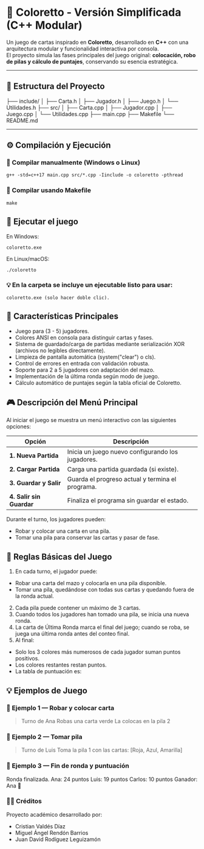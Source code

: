 # 🎨 Coloretto - Versión Simplificada (C++ Modular)

Un juego de cartas inspirado en **Coloretto**, desarrollado en **C++** con una arquitectura modular y funcionalidad interactiva por consola.  
El proyecto simula las fases principales del juego original: **colocación, robo de pilas y cálculo de puntajes**, conservando su esencia estratégica.

---

## 🧱 Estructura del Proyecto

├── include/
│ ├── Carta.h
│ ├── Jugador.h
│ ├── Juego.h
│ └── Utilidades.h
├── src/
│ ├── Carta.cpp
│ ├── Jugador.cpp
│ ├── Juego.cpp
│ └── Utilidades.cpp
├── main.cpp
├── Makefile
└── README.md

---

## ⚙️ Compilación y Ejecución

### 🔹 Compilar manualmente (Windows o Linux)

    g++ -std=c++17 main.cpp src/*.cpp -Iinclude -o coloretto -pthread

### 🔹 Compilar usando Makefile

    make

## 🔹 Ejecutar el juego

En Windows:

    coloretto.exe

En Linux/macOS:

    ./coloretto


### 💡 En la carpeta se incluye un ejecutable listo para usar:
    coloretto.exe (solo hacer doble clic).

## 🧩 Características Principales

- Juego para (3 - 5) jugadores. 
- Colores ANSI en consola para distinguir cartas y fases.
- Sistema de guardado/carga de partidas mediante serialización XOR (archivos no legibles directamente).
- Limpieza de pantalla automática (system("clear") o cls).
- Control de errores en entrada con validación robusta.
- Soporte para 2 a 5 jugadores con adaptación del mazo.
- Implementación de la última ronda según modo de juego.
- Cálculo automático de puntajes según la tabla oficial de Coloretto.

## 🎮 Descripción del Menú Principal

Al iniciar el juego se muestra un menú interactivo con las siguientes opciones:

| Opción                   | Descripción                                       |
| ------------------------ | ------------------------------------------------- |
| **1. Nueva Partida**     | Inicia un juego nuevo configurando los jugadores. |
| **2. Cargar Partida**    | Carga una partida guardada (si existe).           |
| **3. Guardar y Salir**   | Guarda el progreso actual y termina el programa.  |
| **4. Salir sin Guardar** | Finaliza el programa sin guardar el estado.       |

Durante el turno, los jugadores pueden:

- Robar y colocar una carta en una pila.
- Tomar una pila para conservar las cartas y pasar de fase.

## 📜 Reglas Básicas del Juego

1) En cada turno, el jugador puede:
- Robar una carta del mazo y colocarla en una pila disponible.
- Tomar una pila, quedándose con todas sus cartas y quedando fuera de la ronda actual.

2) Cada pila puede contener un máximo de 3 cartas.
3) Cuando todos los jugadores han tomado una pila, se inicia una nueva ronda.
4) La carta de Última Ronda marca el final del juego; cuando se roba, se juega una última ronda antes del conteo final.
5) Al final:
- Solo los 3 colores más numerosos de cada jugador suman puntos positivos.
- Los colores restantes restan puntos.
- La tabla de puntuación es:

## 💡 Ejemplos de Juego
### 🔸 Ejemplo 1 — Robar y colocar carta

> Turno de Ana
Robas una carta verde
La colocas en la pila 2

### 🔸 Ejemplo 2 — Tomar pila

> Turno de Luis
Toma la pila 1 con las cartas: [Roja, Azul, Amarilla]

### 🔸 Ejemplo 3 — Fin de ronda y puntuación

Ronda finalizada.
Ana: 24 puntos
Luis: 19 puntos
Carlos: 10 puntos
Ganador: Ana 🎉

### 👨‍💻 Créditos
Proyecto académico desarrollado por:
- Cristian Valdés Díaz
- Miguel Ángel Rendón Barrios
- Juan David Rodíguez Leguizamón
